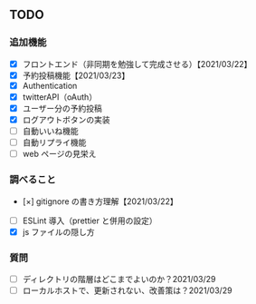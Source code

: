 ## TODO

### 追加機能

- [x] フロントエンド（非同期を勉強して完成させる）【2021/03/22】
- [x] 予約投稿機能【2021/03/23】
- [x] Authentication
- [x] twitterAPI（oAuth）
- [x] ユーザー分の予約投稿
- [x] ログアウトボタンの実装
- [ ] 自動いいね機能
- [ ] 自動リプライ機能
- [ ] web ページの見栄え

### 調べること

- [×] gitignore の書き方理解【2021/03/22】
- [ ] ESLint 導入（prettier と併用の設定）
- [x] js ファイルの隠し方

### 質問

- [ ] ディレクトリの階層はどこまでよいのか？2021/03/29
- [ ] ローカルホストで、更新されない、改善策は？2021/03/29
